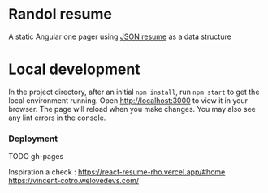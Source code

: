 # Randol resume

A static Angular one pager using [JSON resume](https://jsonresume.org) as a data structure

# Local development

In the project directory, after an initial `npm install`, run `npm start` to get the local environment running.
Open [http://localhost:3000](http://localhost:3000) to view it in your browser.
The page will reload when you make changes.
You may also see any lint errors in the console.

### Deployment

TODO gh-pages


Inspiration a check : 
https://react-resume-rho.vercel.app/#home
https://vincent-cotro.welovedevs.com/

